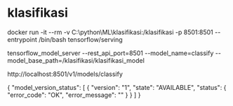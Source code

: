 # klasifikasi

docker run -it --rm -v C:\python\ML\klasifikasi:/klasifikasi -p 8501:8501 --entrypoint /bin/bash tensorflow/serving

tensorflow_model_server --rest_api_port=8501 --model_name=classify --model_base_path=/klasifikasi/klasifikasi_model

http://localhost:8501/v1/models/classify

{
  "model_version_status": [
    {
      "version": "1",
      "state": "AVAILABLE",
      "status": {
        "error_code": "OK",
        "error_message": ""
      }
    }
  ]
}


